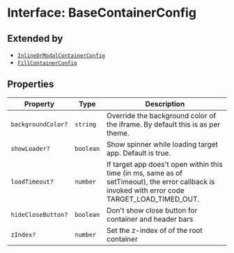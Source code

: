 # Interface: BaseContainerConfig

## Extended by

- [`InlineOrModalContainerConfig`](inline-or-modal-container-config/index.md)
- [`FillContainerConfig`](fill-container-config/index.md)

## Properties

| Property | Type | Description |
| ------ | ------ | ------ |
| `backgroundColor?` | `string` | Override the background color of the iframe. By default this is as per theme. |
| `showLoader?` | `boolean` | Show spinner while loading target app. Default is true. |
| `loadTimeout?` | `number` | If target app does't open within this time (in ms, same as of setTimeout), the error callback is invoked with error code TARGET_LOAD_TIMED_OUT. |
| `hideCloseButton?` | `boolean` | Don't show close button for container and header bars |
| `zIndex?` | `number` | Set the z-index of of the root container |

